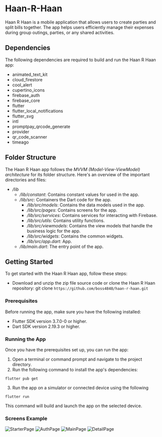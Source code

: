 # Haan-R-Haan
Haan R Haan is a mobile application that allows users to create parties and split bills together. The app helps users efficiently manage their expenses during group outings, parties, or any shared activities.

## Dependencies
The following dependencies are required to build and run the Haan R Haan app:
- animated_text_kit
- cloud_firestore
- cool_alert
- cupertino_icons
- firebase_auth
- firebase_core
- flutter
- flutter_local_notifications
- flutter_svg
- intl
- promptpay_qrcode_generate
- provider
- qr_code_scanner
- timeago

## Folder Structure
The Haan R Haan app follows the *MVVM (Model-View-ViewModel) architecture* for its folder structure. Here's an overview of the important directories and files:
- */lib*
    - */lib/constant*: Contains constant values for used in the app.
    - */lib/src*: Containers the Dart code for the app.
        - */lib/src/models*: Contains the data models used in the app.
        - */lib/src/pages*: Contains screens for the app.
        - */lib/src/services*: Contains services for interacting with Firebase.
        - */lib/src/utils*: Contains utility functions.
        - */lib/src/viewmodels*: Contains the view models that handle the business logic for the app.
        - */lib/src/widgets*: Contains the common widgets.
        - */lib/src/app.dart*: App.
    - */lib/main.dart*: The entry point of the app. 

## Getting Started
To get started with the Haan R Haan app, follow these steps:
- Download and unzip the zip file source code or clone the Haan R Haan repository: git clone `https://github.com/boss4848/haan-r-haan.git`

### Prerequisites
Before running the app, make sure you have the following installed:
- Flutter SDK version 3.7.0-0 or higher.
- Dart SDK version 2.19.3 or higher.

### Running the App
Once you have the prerequisites set up, you can run the app:
1. Open a terminal or command prompt and navigate to the project directory.
2. Run the following command to install the app's dependencies:
```
flutter pub get
```
3. Run the app on a simulator or connected device using the following 
```
flutter run
```
This command will build and launch the app on the selected device.

### Screens Example
![StarterPage](https://raw.githubusercontent.com/boss4848/Haan-R-Haan/main/Starter%20Page.png)
![AuthPage](https://raw.githubusercontent.com/boss4848/Haan-R-Haan/main/Create%20Account%20Page.png)
![MainPage](https://raw.githubusercontent.com/boss4848/Haan-R-Haan/main/Main%20BG.png)
![DetailPage](https://raw.githubusercontent.com/boss4848/Haan-R-Haan/main/Detail%20Page%20(member).png)





